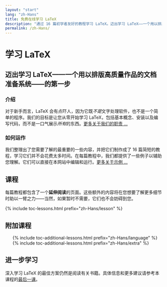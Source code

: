 ```yaml
---
layout: "start"
lang: "zh-Hans"
title: 免费在线学习 LaTeX
description: "通过 16 篇初学者友好的教程学习 LaTeX。迈出学习 LaTeX——一个用以排版高质量作品的文档准备系统——的第一步。"
permalink: /zh-Hans/
---
```


# 学习 LaTeX

<h2 class="heading__introduction">迈出学习 LaTeX——一个用以排版高质量作品的文档准备系统——的第一步</h2>

<div class="text-columns">
  <section>
    <h3 class="text-columns__heading">介绍</h3>
    <p>对于新手而言，LaTeX 会有点吓人，因为它既<em>不是</em>文字处理软件，也不是一个简单的程序。我们的目标是让您从零开始学习 LaTeX，包括基本概念、安装以及编写代码，而不是一口气展示<em>所有</em>的东西。<a href="./mission">更多关于我们的职责 &hellip;</a></p>
  </section>
  <section>
    <h3 class="text-columns__heading">如何运作</h3>
    <p>我们整理出了您需要了解的最重要的一些内容，并把它们制作成了 16 篇简短的教程，学习它们并不会花费太多时间。在每篇教程中，我们都提供了一些例子以辅助您理解。它们可以直接在本网站中编辑和运行。<a href="./help#examples">更多关于示例 &hellip;</a></p>
  </section>
</div>

<h2 class="heading__toc" id="toc">课程</h2>

<p class="paragraph__toc">每篇教程都包含了一个<b>延伸阅读</b>的页面。这些额外的内容将在您想要了解更多细节时助以一臂之力——当然，如果暂时不需要，它们也不会妨碍到您。</p>

{% include toc-lessons.html prefix="zh-Hans/lesson" %}

<h2 class="heading__toc">附加课程</h2>
<ul class="lessons-toc">
  {% include toc-additional-lessons.html prefix="zh-Hans/language" %}
  {% include toc-additional-lessons.html prefix="zh-Hans/extra" %}
</ul>

## 进一步学习

深入学习 LaTeX 的最佳方案仍然是阅读有关书籍。具体信息和更多建议请参考本课程的[最后一课](./lesson-16)。
